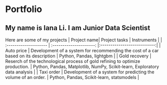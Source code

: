 # Portfolio
## My name is Iana Li. I am Junior Data Scientist
Here are some of my projects
| Project name| Project tasks | Instruments |
| :-------------------- | :---------------------: |:---------------------------:|
| Auto price | Development of a system for recommending the cost of a car based on its description | Python, Pandas, lightgbm |
| Gold recovery | Reserch of the technological process of gold refining to optimize production. | Python, Pandas, Matplotlib, NumPy, Scikit-learn, Exploratory data analysis |
| Taxi order | Development of a system for predicting the volume of an order. | Python, Pandas, Scikit-learn, statsmodels |
